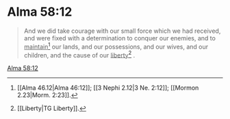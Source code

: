 # Alma 58:12

> And we did take courage with our small force which we had received, and were fixed with a determination to conquer our enemies, and to <u>maintain</u>[^a] our lands, and our possessions, and our wives, and our children, and the cause of our <u>liberty</u>[^b] .

[Alma 58:12](https://www.churchofjesuschrist.org/study/scriptures/bofm/alma/58?lang=eng&id=p12#p12)


[^a]: [[Alma 46.12|Alma 46:12]]; [[3 Nephi 2.12|3 Ne. 2:12]]; [[Mormon 2.23|Morm. 2:23]].  
[^b]: [[Liberty|TG Liberty]].  

